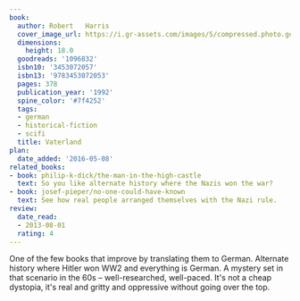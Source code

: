 ```yaml
---
book:
  author: Robert   Harris
  cover_image_url: https://i.gr-assets.com/images/S/compressed.photo.goodreads.com/books/1401970108l/1096832._SX98_.jpg
  dimensions:
    height: 18.0
  goodreads: '1096832'
  isbn10: '3453072057'
  isbn13: '9783453072053'
  pages: 378
  publication_year: '1992'
  spine_color: '#7f4252'
  tags:
  - german
  - historical-fiction
  - scifi
  title: Vaterland
plan:
  date_added: '2016-05-08'
related_books:
- book: philip-k-dick/the-man-in-the-high-castle
  text: So you like alternate history where the Nazis won the war?
- book: josef-pieper/no-one-could-have-known
  text: See how real people arranged themselves with the Nazi rule.
review:
  date_read:
  - 2013-08-01
  rating: 4
---
```

One of the few books that improve by translating them to German. Alternate history where Hitler won WW2 and everything
is German. A mystery set in that scenario in the 60s – well-researched, well-paced. It's not a cheap dystopia, it's real
and gritty and oppressive without going over the top.
